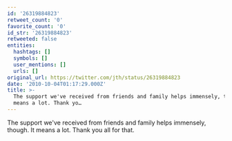 ```yaml
---
id: '26319884823'
retweet_count: '0'
favorite_count: '0'
id_str: '26319884823'
retweeted: false
entities:
  hashtags: []
  symbols: []
  user_mentions: []
  urls: []
original_url: https://twitter.com/jth/status/26319884823
date: '2010-10-04T01:17:29.000Z'
title: >-
  The support we've received from friends and family helps immensely, though. It
  means a lot. Thank yo…
---
```


The support we've received from friends and family helps immensely, though. It means a lot. Thank you all for that.